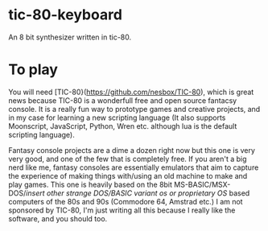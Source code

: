 # tic-80-keyboard
An 8 bit synthesizer written in tic-80.

# To play
You will need [TIC-80}(https://github.com/nesbox/TIC-80), which is great news because TIC-80 is a wonderfull free and open source fantacsy console. It is a really fun way to prototype games and creative projects, and in my case for learning a new scripting language (It also supports Moonscript, JavaScript, Python, Wren etc. although lua is the default scripting language).

Fantasy console projects are a dime a dozen right now but this one is very very good, and one of the few that is completely free. If you aren't a big nerd like me, fantasy consoles are essentially emulators that aim to capture the experience of making things with/using an old machine to make and play games. This one is heavily based on the 8bit MS-BASIC/MSX-DOS/*insert other strange DOS/BASIC variant os or proprietary OS* based computers of the 80s and 90s (Commodore 64, Amstrad etc.) I am not sponsored by TIC-80, I'm just writing all this because I really like the software, and you should too. 
